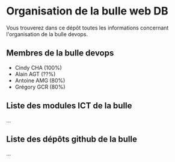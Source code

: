 # Organisation de la bulle web DB

Vous trouverez dans ce dépôt toutes les informations concernant l'organisation de la bulle devops.

## Membres de la bulle devops

- Cindy CHA (100%)
- Alain AGT (??%)
- Antoine AMG (80%)
- Grégory GCR (80%)

## Liste des modules ICT de la bulle

...

## Liste des dépôts github de la bulle

...